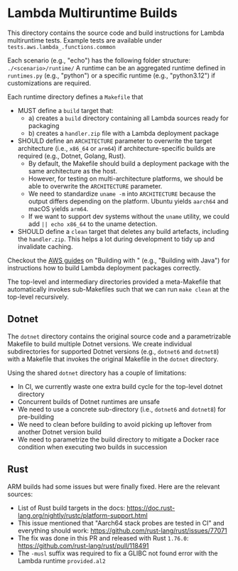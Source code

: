 # Lambda Multiruntime Builds

This directory contains the source code and build instructions for Lambda multiruntime tests.
Example tests are available under `tests.aws.lambda_.functions.common`

Each scenario (e.g., "echo") has the following folder structure: `./<scenario>/runtime/`
A runtime can be an aggregated runtime defined in `runtimes.py` (e.g., "python") or
a specific runtime (e.g., "python3.12") if customizations are required.

Each runtime directory defines a `Makefile` that
* MUST define a `build` target that:
  * a) creates a `build` directory containing all Lambda sources ready for packaging
  * b) creates a `handler.zip` file with a Lambda deployment package
* SHOULD define an `ARCHITECTURE` parameter to overwrite the target architecture (i.e., `x86_64` or `arm64`)
  if architecture-specific builds are required (e.g., Dotnet, Golang, Rust).
  * By default, the Makefile should build a deployment package with the same architecture as the host.
  * However, for testing on multi-architecture platforms, we should be able to overwrite the `ARCHITECTURE` parameter.
  * We need to standardize `uname -m` into `ARCHITECTURE` because the output differs depending on the platform.
    Ubuntu yields `aarch64` and macOS yields `arm64`.
  * If we want to support dev systems without the `uname` utility, we could add `|| echo x86_64` to the uname detection.
* SHOULD define a `clean` target that deletes any build artefacts, including the `handler.zip`.
  This helps a lot during development to tidy up and invalidate caching.

Checkout the [AWS guides](https://docs.aws.amazon.com/lambda/latest/dg/gettingstarted-package.html) on
"Building with <language>" (e.g., "Building with Java") for instructions how to
build Lambda deployment packages correctly.

The top-level and intermediary directories provided a meta-Makefile that automatically invokes sub-Makefiles such that
we can run `make clean` at the top-level recursively.

## Dotnet

The `dotnet` directory contains the original source code and a parametrizable Makefile to build multiple Dotnet versions.
We create individual subdirectories for supported Dotnet versions (e.g., `dotnet6` and `dotnet8`) with a Makefile that
invokes the original Makefile in the `dotnet` directory.

Using the shared `dotnet` directory has a couple of limitations:
* In CI, we currently waste one extra build cycle for the top-level dotnet directory
* Concurrent builds of Dotnet runtimes are unsafe
* We need to use a concrete sub-directory (i.e., `dotnet6` and `dotnet8`) for pre-building
* We need to clean before building to avoid picking up leftover from another Dotnet version build
* We need to parametrize the build directory to mitigate a Docker race condition when executing two builds in succession

## Rust

ARM builds had some issues but were finally fixed. Here are the relevant sources:

* List of Rust build targets in the docs: https://doc.rust-lang.org/nightly/rustc/platform-support.html
* This issue mentioned that "Aarch64 stack probes are tested in CI" and everything should work: https://github.com/rust-lang/rust/issues/77071
* The fix was done in this PR and released with Rust `1.76.0`: https://github.com/rust-lang/rust/pull/118491
* The `-musl` suffix was required to fix a GLIBC not found error with the Lambda runtime `provided.al2`

